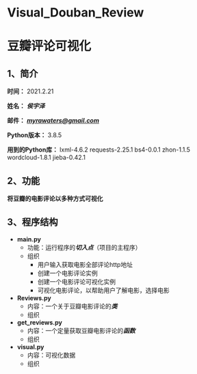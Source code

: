 # Visual_Douban_Review

# 豆瓣评论可视化



## 1、简介

**时间：** 2021.2.21

**姓名：** ***侯宇泽***

**邮件：** ***myrawaters@gmail.com***

**Python版本：** 3.8.5

**用到的Python库：** lxml-4.6.2	requests-2.25.1	bs4-0.0.1 zhon-1.1.5	wordcloud-1.8.1	jieba-0.42.1

## 2、功能

**将豆瓣的电影评论以多种方式可视化**

## 3、程序结构

* **main.py**
  * 功能：运行程序的***切入点***（项目的主程序）
  * 组织
    * 用户输入获取电影全部评论http地址
    * 创建一个电影评论实例
    * 创建一个电影评论可视化实例
    * 可视化电影评论，以帮助用户了解电影，选择电影
* **Reviews.py**
  * 内容：一个关于豆瓣电影评论的***类***
  * 组织
* **get_reviews.py**
  * 内容：一个定量获取豆瓣电影评论的***函数***
  * 组织
* **visual.py**
  * 内容：可视化数据
  * 组织